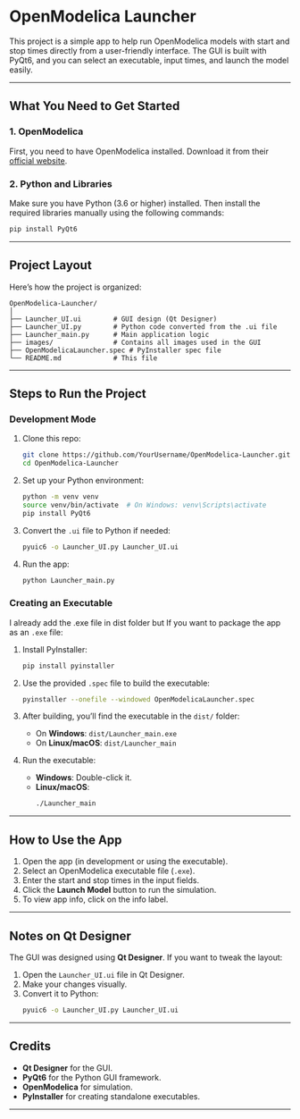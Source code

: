# OpenModelica Launcher

This project is a simple app to help run OpenModelica models with start and stop times directly from a user-friendly interface. The GUI is built with PyQt6, and you can select an executable, input times, and launch the model easily.

---

## What You Need to Get Started

### 1. OpenModelica
First, you need to have OpenModelica installed. Download it from their [official website](https://www.openmodelica.org/download).

### 2. Python and Libraries
Make sure you have Python (3.6 or higher) installed. Then install the required libraries manually using the following commands:

```bash
pip install PyQt6
```

---

## Project Layout

Here’s how the project is organized:

```
OpenModelica-Launcher/
│
├── Launcher_UI.ui        # GUI design (Qt Designer)
├── Launcher_UI.py        # Python code converted from the .ui file
├── Launcher_main.py      # Main application logic
├── images/               # Contains all images used in the GUI
├── OpenModelicaLauncher.spec # PyInstaller spec file
└── README.md             # This file
```

---

## Steps to Run the Project

### Development Mode
1. Clone this repo:
   ```bash
   git clone https://github.com/YourUsername/OpenModelica-Launcher.git
   cd OpenModelica-Launcher
   ```

2. Set up your Python environment:
   ```bash
   python -m venv venv
   source venv/bin/activate  # On Windows: venv\Scripts\activate
   pip install PyQt6
   ```

3. Convert the `.ui` file to Python if needed:
   ```bash
   pyuic6 -o Launcher_UI.py Launcher_UI.ui
   ```

4. Run the app:
   ```bash
   python Launcher_main.py
   ```

### Creating an Executable
I already add the .exe file in dist folder but If you want to package the app as an `.exe` file:

1. Install PyInstaller:
   ```bash
   pip install pyinstaller
   ```

2. Use the provided `.spec` file to build the executable:
   ```bash
   pyinstaller --onefile --windowed OpenModelicaLauncher.spec
   ```

3. After building, you’ll find the executable in the `dist/` folder:
   - On **Windows**: `dist/Launcher_main.exe`
   - On **Linux/macOS**: `dist/Launcher_main`

4. Run the executable:
   - **Windows**: Double-click it.
   - **Linux/macOS**:
     ```bash
     ./Launcher_main
     ```

---

## How to Use the App
1. Open the app (in development or using the executable).
2. Select an OpenModelica executable file (`.exe`).
3. Enter the start and stop times in the input fields.
4. Click the **Launch Model** button to run the simulation.
5. To view app info, click on the info label.

---

## Notes on Qt Designer
The GUI was designed using **Qt Designer**. If you want to tweak the layout:
1. Open the `Launcher_UI.ui` file in Qt Designer.
2. Make your changes visually.
3. Convert it to Python:
   ```bash
   pyuic6 -o Launcher_UI.py Launcher_UI.ui
   ```

---

## Credits
- **Qt Designer** for the GUI.
- **PyQt6** for the Python GUI framework.
- **OpenModelica** for simulation.
- **PyInstaller** for creating standalone executables.

---
